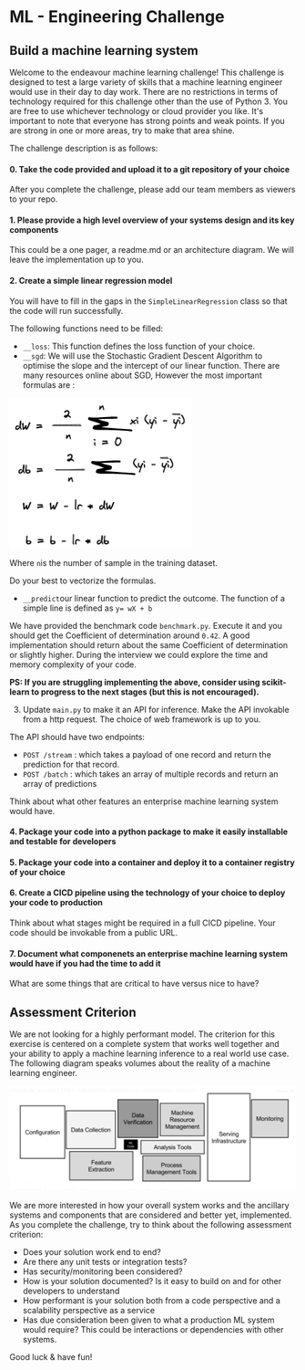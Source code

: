 # ML - Engineering Challenge

## Build a machine learning system

Welcome to the endeavour machine learning challenge! This challenge is designed to test a large variety of skills that a machine learning engineer would use in their day to day work. There are no restrictions in terms of technology required for this challenge other than the use of Python 3. You are free to use whichever technology or cloud provider you like. It's important to note that everyone has strong points and weak points. If you are strong in one or more areas, try to make that area shine.

The challenge description is as follows:

#### 0. Take the code provided and upload it to a git repository of your choice

After you complete the challenge, please add our team members as viewers to your repo.

#### 1. Please provide a high level overview of your systems design and its key components

This could be a one pager, a readme.md or an architecture diagram. We will leave the implementation up to you.

#### 2. Create a simple linear regression model

You will have to fill in the gaps in the `SimpleLinearRegression` class so that the code will run successfully.

The following functions need to be filled:

- `__loss`: This function defines the loss function of your choice.
- `__sgd`: We will use the Stochastic Gradient Descent Algorithm to optimise the slope and the intercept of our linear function. There are many resources online about SGD, However
the most important formulas are :

![img.png](./assests/img.png)

Where `n`is the number of sample in the training dataset.

Do your best to vectorize the formulas.

- `__predict`our linear function to predict the outcome. The function of a simple line is defined as `y= wX + b`

We have provided the benchmark code `benchmark.py`. Execute it and you should get the Coefficient of determination around `0.42`.
A good implementation should return about the same Coefficient of determination or slightly higher. During the interview we could explore the time and memory complexity of your code.

**PS: If you are struggling implementing the above, consider using scikit-learn to progress to the next stages (but this is not encouraged).**

3. Update `main.py` to make it an API for inference. Make the API invokable from a http request. The choice of web framework is up to you.

The API should have two endpoints:

- `POST /stream` : which takes a payload of one record and return the prediction for that record.
- `POST /batch` : which takes an array of multiple records and return an array of predictions

Think about what other features an enterprise machine learning system would have.

#### 4. Package your code into a python package to make it easily installable and testable for developers

#### 5. Package your code into a container and deploy it to a container registry of your choice

#### 6. Create a CICD pipeline using the technology of your choice to deploy your code to production

Think about what stages might be required in a full CICD pipeline. Your code should be invokable from a public URL.

#### 7. Document what componenets an enterprise machine learning system would have if you had the time to add it

What are some things that are critical to have versus nice to have?

## Assessment Criterion

We are not looking for a highly performant model. The criterion for this exercise is centered on a complete system that works well together and your ability to apply a machine learning inference to a real world use case. The following diagram speaks volumes about the reality of a machine learning engineer.

![img.png](./assests/mlsys.png)

We are more interested in how your overall system works and the ancillary systems and components that are considered and better yet, implemented. As you complete the challenge, try to think about the following assessment criterion:

- Does your solution work end to end?
- Are there any unit tests or integration tests?
- Has security/monitoring been considered?
- How is your solution documented? Is it easy to build on and for other developers to understand
- How performant is your solution both from a code perspective and a scalability perspective as a service
- Has due consideration been given to what a production ML system would require? This could be interactions or dependencies with other systems.

Good luck & have fun!
